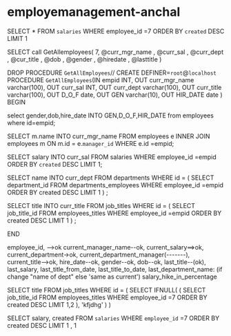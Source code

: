 # employemanagement-anchal
SELECT *
FROM  `salaries`
WHERE employee_id =7
ORDER BY  `created` DESC
LIMIT 1


SELECT call GetAllemployees( 7, @curr_mgr_name , @curr_sal , @curr_dept , @cur_title , @dob , @gender , @hiredate , @lasttitle )



DROP PROCEDURE `GetAllEmployees`//
CREATE DEFINER=`root`@`localhost` PROCEDURE `GetAllEmployees`(IN empid INT,
  OUT curr_mgr_name varchar(100),
  OUT curr_sal INT,
  OUT curr_dept varchar(100),
  OUT curr_title varchar(100),
  OUT D_O_F date,
  OUT GEN varchar(10),
  OUT HIR_DATE date
)
BEGIN

 select gender,dob,hire_date INTO GEN,D_O_F,HIR_DATE from employees where id=empid;

SELECT m.name  INTO curr_mgr_name
 FROM employees e
INNER JOIN employees m ON m.id = e.`manager_id`
WHERE e.id =empid;


SELECT salary INTO curr_sal
    FROM salaries
WHERE employee_id =empid
ORDER BY  `created` DESC
LIMIT 1;

SELECT name INTO curr_dept
  FROM departments
    WHERE id = (
    SELECT department_id
   FROM departments_employees
   WHERE employee_id =empid
   ORDER BY  created DESC
   LIMIT 1 ) ;

 SELECT title INTO curr_title
FROM job_titles
WHERE id = (
SELECT job_title_id
FROM employees_titles
WHERE employee_id =empid
ORDER BY created DESC
LIMIT 1 ) ;

END


employee_id, -->ok
current_manager_name--ok,
current_salary==>ok,
current_department->ok,
current_department_manager(-------),
current_title-->ok,
hire_date--ok,
gender--ok,
dob--ok,
last_title--(ok),
last_salary,
last_title_from_date,
last_title_to_date,
last_department_name: (if change "name of dept" else 'same as current')
salary_hike_in_percentage



SELECT title FROM job_titles WHERE id = (  SELECT IFNULL( (  SELECT job_title_id FROM employees_titles WHERE employee_id =7 ORDER BY created DESC  LIMIT 1,2 ),  'kfjdhg' ) )
 
 SELECT salary, created
 FROM  `salaries` 
 WHERE  `employee_id` =7
 ORDER BY created DESC 
 LIMIT 1 , 1